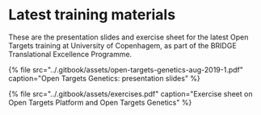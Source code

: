 # Latest training materials

These are the presentation slides and exercise sheet for the latest Open Targets training at University of Copenhagem, as part of the BRIDGE Translational Excellence Programme.

{% file src="../.gitbook/assets/open-targets-genetics-aug-2019-1.pdf" caption="Open Targets Genetics: presentation slides" %}

{% file src="../.gitbook/assets/exercises.pdf" caption="Exercise sheet on Open Targets Platform and Open Targets Genetics" %}

